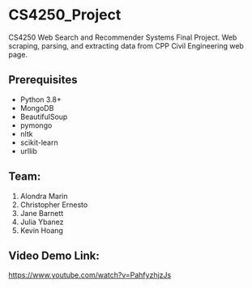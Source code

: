 # CS4250_Project
CS4250 Web Search and Recommender Systems Final Project. Web scraping, parsing, and extracting data from CPP Civil Engineering web page.

## Prerequisites
- Python 3.8+
- MongoDB
- BeautifulSoup
- pymongo
- nltk
- scikit-learn
- urllib

## Team:
1. Alondra Marin
2. Christopher Ernesto
3. Jane Barnett
4. Julia Ybanez
5. Kevin Hoang

## Video Demo Link:
https://www.youtube.com/watch?v=PahfyzhjzJs
